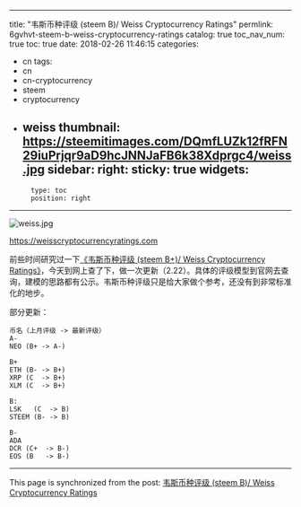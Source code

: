 
---
title: "韦斯币种评级 (steem B)/ Weiss Cryptocurrency Ratings"
permlink: 6gvhvt-steem-b-weiss-cryptocurrency-ratings
catalog: true
toc_nav_num: true
toc: true
date: 2018-02-26 11:46:15
categories:
- cn
tags:
- cn
- cn-cryptocurrency
- steem
- cryptocurrency
- weiss
thumbnail: https://steemitimages.com/DQmfLUZk12fRFN29iuPrjqr9aD9hcJNNJaFB6k38Xdprgc4/weiss.jpg
sidebar:
    right:
        sticky: true
widgets:
    -
        type: toc
        position: right
---


![weiss.jpg](https://steemitimages.com/DQmfLUZk12fRFN29iuPrjqr9aD9hcJNNJaFB6k38Xdprgc4/weiss.jpg)

https://weisscryptocurrencyratings.com

前些时间研究过一下[《韦斯币种评级 (steem B+)/ Weiss Cryptocurrency Ratings》](https://steemit.com/cn/@lemooljiang/steem-b-weiss-cryptocurrency-ratings)，今天到网上查了下，做一次更新（2.22）。具体的评级模型到官网去查询，建模的思路都有公示。韦斯币种评级只是给大家做个参考，还没有到非常标准化的地步。

部分更新：
~~~
币名（上月评级 -> 最新评级）
A-
NEO (B+ -> A-)

B+
ETH (B- -> B+)
XRP (C  -> B+)
XLM (C  -> B+)

B:
LSK   (C  -> B)
STEEM (B- -> B)

B-
ADA
DCR (C+  -> B-)
EOS (B   -> B-)
~~~

- - -

This page is synchronized from the post: [韦斯币种评级 (steem B)/ Weiss Cryptocurrency Ratings](https://steemit.com/@lemooljiang/6gvhvt-steem-b-weiss-cryptocurrency-ratings)

